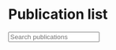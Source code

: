 
# Publication list

<input type="text" class="bibtex_search" id="searchbar" placeholder="Search publications">

<div id="bibtex_display"></div>
